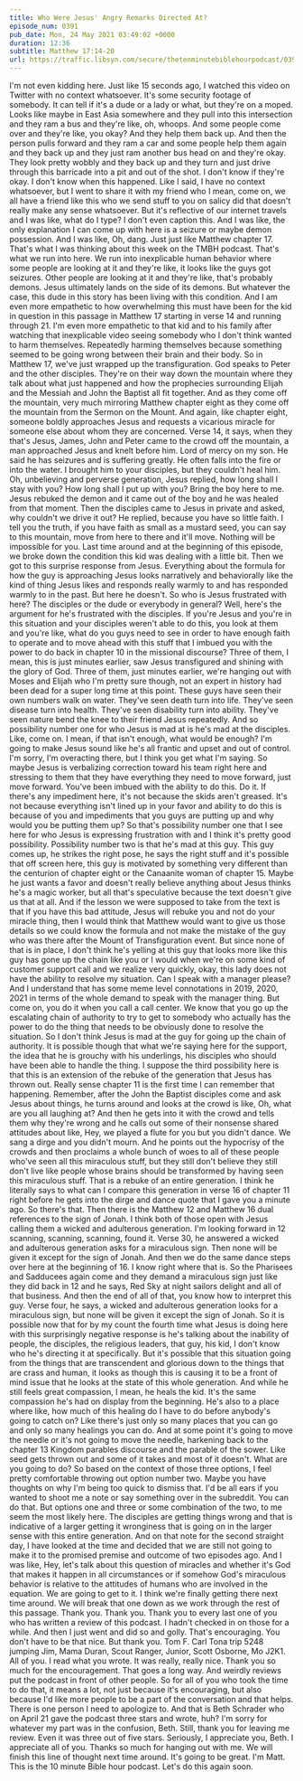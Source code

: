 ```yaml
---
title: Who Were Jesus' Angry Remarks Directed At?
episode_num: 0391
pub_date: Mon, 24 May 2021 03:49:02 +0000
duration: 12:36
subtitle: Matthew 17:14-20
url: https://traffic.libsyn.com/secure/thetenminutebiblehourpodcast/0391_-_Who_Were_Jesus_Angry_Remarks_Directed_At.mp3
---
```


 I'm not even kidding here. Just like 15 seconds ago, I watched this video on Twitter with no context whatsoever. It's some security footage of somebody. It can tell if it's a dude or a lady or what, but they're on a moped. Looks like maybe in East Asia somewhere and they pull into this intersection and they ram a bus and they're like, oh, whoops. And some people come over and they're like, you okay? And they help them back up. And then the person pulls forward and they ram a car and some people help them again and they back up and they just ram another bus head on and they're okay. They look pretty wobbly and they back up and they turn and just drive through this barricade into a pit and out of the shot. I don't know if they're okay. I don't know when this happened. Like I said, I have no context whatsoever, but I went to share it with my friend who I mean, come on, we all have a friend like this who we send stuff to you on salicy did that doesn't really make any sense whatsoever. But it's reflective of our internet travels and I was like, what do I type? I don't even caption this. And I was like, the only explanation I can come up with here is a seizure or maybe demon possession. And I was like, Oh, dang. Just just like Matthew chapter 17. That's what I was thinking about this week on the TMBH podcast. That's what we run into here. We run into inexplicable human behavior where some people are looking at it and they're like, it looks like the guys got seizures. Other people are looking at it and they're like, that's probably demons. Jesus ultimately lands on the side of its demons. But whatever the case, this dude in this story has been living with this condition. And I am even more empathetic to how overwhelming this must have been for the kid in question in this passage in Matthew 17 starting in verse 14 and running through 21. I'm even more empathetic to that kid and to his family after watching that inexplicable video seeing somebody who I don't think wanted to harm themselves. Repeatedly harming themselves because something seemed to be going wrong between their brain and their body. So in Matthew 17, we've just wrapped up the transfiguration. God speaks to Peter and the other disciples. They're on their way down the mountain where they talk about what just happened and how the prophecies surrounding Elijah and the Messiah and John the Baptist all fit together. And as they come off the mountain, very much mirroring Matthew chapter eight as they come off the mountain from the Sermon on the Mount. And again, like chapter eight, someone boldly approaches Jesus and requests a vicarious miracle for someone else about whom they are concerned. Verse 14, it says, when they that's Jesus, James, John and Peter came to the crowd off the mountain, a man approached Jesus and knelt before him. Lord of mercy on my son. He said he has seizures and is suffering greatly. He often falls into the fire or into the water. I brought him to your disciples, but they couldn't heal him. Oh, unbelieving and perverse generation, Jesus replied, how long shall I stay with you? How long shall I put up with you? Bring the boy here to me. Jesus rebuked the demon and it came out of the boy and he was healed from that moment. Then the disciples came to Jesus in private and asked, why couldn't we drive it out? He replied, because you have so little faith. I tell you the truth, if you have faith as small as a mustard seed, you can say to this mountain, move from here to there and it'll move. Nothing will be impossible for you. Last time around and at the beginning of this episode, we broke down the condition this kid was dealing with a little bit. Then we got to this surprise response from Jesus. Everything about the formula for how the guy is approaching Jesus looks narratively and behaviorally like the kind of thing Jesus likes and responds really warmly to and has responded warmly to in the past. But here he doesn't. So who is Jesus frustrated with here? The disciples or the dude or everybody in general? Well, here's the argument for he's frustrated with the disciples. If you're Jesus and you're in this situation and your disciples weren't able to do this, you look at them and you're like, what do you guys need to see in order to have enough faith to operate and to move ahead with this stuff that I imbued you with the power to do back in chapter 10 in the missional discourse? Three of them, I mean, this is just minutes earlier, saw Jesus transfigured and shining with the glory of God. Three of them, just minutes earlier, we're hanging out with Moses and Elijah who I'm pretty sure though, not an expert in history had been dead for a super long time at this point. These guys have seen their own numbers walk on water. They've seen death turn into life. They've seen disease turn into health. They've seen disability turn into ability. They've seen nature bend the knee to their friend Jesus repeatedly. And so possibility number one for who Jesus is mad at is he's mad at the disciples. Like, come on. I mean, if that isn't enough, what would be enough? I'm going to make Jesus sound like he's all frantic and upset and out of control. I'm sorry, I'm overacting there, but I think you get what I'm saying. So maybe Jesus is verbalizing correction toward his team right here and stressing to them that they have everything they need to move forward, just move forward. You've been imbued with the ability to do this. Do it. If there's any impediment here, it's not because the skids aren't greased. It's not because everything isn't lined up in your favor and ability to do this is because of you and impediments that you guys are putting up and why would you be putting them up? So that's possibility number one that I see here for who Jesus is expressing frustration with and I think it's pretty good possibility. Possibility number two is that he's mad at this guy. This guy comes up, he strikes the right pose, he says the right stuff and it's possible that off screen here, this guy is motivated by something very different than the centurion of chapter eight or the Canaanite woman of chapter 15. Maybe he just wants a favor and doesn't really believe anything about Jesus thinks he's a magic worker, but all that's speculative because the text doesn't give us that at all. And if the lesson we were supposed to take from the text is that if you have this bad attitude, Jesus will rebuke you and not do your miracle thing, then I would think that Matthew would want to give us those details so we could know the formula and not make the mistake of the guy who was there after the Mount of Transfiguration event. But since none of that is in place, I don't think he's yelling at this guy that looks more like this guy has gone up the chain like you or I would when we're on some kind of customer support call and we realize very quickly, okay, this lady does not have the ability to resolve my situation. Can I speak with a manager please? And I understand that has some meme level connotations in 2019, 2020, 2021 in terms of the whole demand to speak with the manager thing. But come on, you do it when you call a call center. We know that you go up the escalating chain of authority to try to get to somebody who actually has the power to do the thing that needs to be obviously done to resolve the situation. So I don't think Jesus is mad at the guy for going up the chain of authority. It is possible though that what we're saying here for the support, the idea that he is grouchy with his underlings, his disciples who should have been able to handle the thing. I suppose the third possibility here is that this is an extension of the rebuke of the generation that Jesus has thrown out. Really sense chapter 11 is the first time I can remember that happening. Remember, after the John the Baptist disciples come and ask Jesus about things, he turns around and looks at the crowd is like, Oh, what are you all laughing at? And then he gets into it with the crowd and tells them why they're wrong and he calls out some of their nonsense shared attitudes about like, Hey, we played a flute for you but you didn't dance. We sang a dirge and you didn't mourn. And he points out the hypocrisy of the crowds and then proclaims a whole bunch of woes to all of these people who've seen all this miraculous stuff, but they still don't believe they still don't live like people whose brains should be transformed by having seen this miraculous stuff. That is a rebuke of an entire generation. I think he literally says to what can I compare this generation in verse 16 of chapter 11 right before he gets into the dirge and dance quote that I gave you a minute ago. So there's that. Then there is the Matthew 12 and Matthew 16 dual references to the sign of Jonah. I think both of those open with Jesus calling them a wicked and adulterous generation. I'm looking forward in 12 scanning, scanning, scanning, found it. Verse 30, he answered a wicked and adulterous generation asks for a miraculous sign. Then none will be given it except for the sign of Jonah. And then we do the same dance steps over here at the beginning of 16. I know right where that is. So the Pharisees and Sadducees again come and they demand a miraculous sign just like they did back in 12 and he says, Red Sky at night sailors delight and all of that business. And then the end of all of that, you know how to interpret this guy. Verse four, he says, a wicked and adulterous generation looks for a miraculous sign, but none will be given it except the sign of Jonah. So it is possible now that for by my count the fourth time what Jesus is doing here with this surprisingly negative response is he's talking about the inability of people, the disciples, the religious leaders, that guy, his kid, I don't know who he's directing it at specifically. But it's possible that this situation going from the things that are transcendent and glorious down to the things that are crass and human, it looks as though this is causing it to be a front of mind issue that he looks at the state of this whole generation. And while he still feels great compassion, I mean, he heals the kid. It's the same compassion he's had on display from the beginning. He's also to a place where like, how much of this healing do I have to do before anybody's going to catch on? Like there's just only so many places that you can go and only so many healings you can do. And at some point it's going to move the needle or it's not going to move the needle, harkening back to the chapter 13 Kingdom parables discourse and the parable of the sower. Like seed gets thrown out and some of it takes and most of it doesn't. What are you going to do? So based on the context of those three options, I feel pretty comfortable throwing out option number two. Maybe you have thoughts on why I'm being too quick to dismiss that. I'd be all ears if you wanted to shoot me a note or say something over in the subreddit. You can do that. But options one and three or some combination of the two, to me seem the most likely here. The disciples are getting things wrong and that is indicative of a larger getting it wronginess that is going on in the larger sense with this entire generation. And on that note for the second straight day, I have looked at the time and decided that we are still not going to make it to the promised premise and outcome of two episodes ago. And I was like, Hey, let's talk about this question of miracles and whether it's God that makes it happen in all circumstances or if somehow God's miraculous behavior is relative to the attitudes of humans who are involved in the equation. We are going to get to it. I think we're finally getting there next time around. We will break that one down as we work through the rest of this passage. Thank you. Thank you. Thank you to every last one of you who has written a review of this podcast. I hadn't checked in on those for a while. And then I just went and did so and golly. That's encouraging. You don't have to be that nice. But thank you. Tom F. Carl Tona trip 5248 jumping Jim, Mama Duran, Scout Ranger, Junior, Scott Osborne, Mo J2K1. All of you. I read what you wrote. It was really, really nice. Thank you so much for the encouragement. That goes a long way. And weirdly reviews put the podcast in front of other people. So for all of you who took the time to do that, it means a lot, not just because it's encouraging, but also because I'd like more people to be a part of the conversation and that helps. There is one person I need to apologize to. And that is Beth Schrader who on April 21 gave the podcast three stars and wrote, huh? I'm sorry for whatever my part was in the confusion, Beth. Still, thank you for leaving me review. Even it was three out of five stars. Seriously, I appreciate you, Beth. I appreciate all of you. Thanks so much for hanging out with me. We will finish this line of thought next time around. It's going to be great. I'm Matt. This is the 10 minute Bible hour podcast. Let's do this again soon.